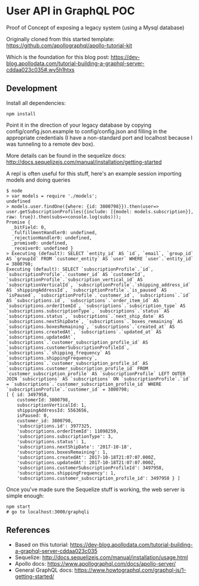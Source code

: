 # User API in GraphQL POC

Proof of Concept of exposing a legacy system (using a Mysql database)

Originally cloned from this started template:
https://github.com/apollographql/apollo-tutorial-kit

Which is the foundation for this blog post: https://dev-blog.apollodata.com/tutorial-building-a-graphql-server-cddaa023c035#.wy5h1htxs


## Development

Install all dependencies:

```
npm install
```

Point it in the direction of your legacy database by copying config/config.json.example to config/config.json and filling in the appropriate credentials (I have a non-standard port and localhost because I was tunneling to a remote dev box).

More details can be found in the sequelize docs: http://docs.sequelizejs.com/manual/installation/getting-started

A repl is often useful for this stuff, here's an example session importing models and doing queries

```
$ node
> var models = require './models';
undefined
> models.user.findOne({where: {id: 3800798}}).then(user=> user.getSubscriptionProfiles({include: [{model: models.subscription}], raw: true}).then(subs=>console.log(subs)));
Promise {
  _bitField: 0,
  _fulfillmentHandler0: undefined,
  _rejectionHandler0: undefined,
  _promise0: undefined,
  _receiver0: undefined }
> Executing (default): SELECT `entity_id` AS `id`, `email`, `group_id` AS `groupId` FROM `customer_entity` AS `user` WHERE `user`.`entity_id` = 3800798;
Executing (default): SELECT `subscriptionProfile`.`id`, `subscriptionProfile`.`customer_id` AS `customerId`, `subscriptionProfile`.`subscription_vertical_id` AS `subscriptionVerticalId`, `subscriptionProfile`.`shipping_address_id` AS `shippingAddressId`, `subscriptionProfile`.`is_paused` AS `isPaused`, `subscriptionProfile`.`customer_id`, `subscriptions`.`id` AS `subscriptions.id`, `subscriptions`.`order_item_id` AS `subscriptions.orderItemId`, `subscriptions`.`subscription_type` AS `subscriptions.subscriptionType`, `subscriptions`.`status` AS `subscriptions.status`, `subscriptions`.`next_ship_date` AS `subscriptions.nextShipDate`, `subscriptions`.`boxes_remaining` AS `subscriptions.boxesRemaining`, `subscriptions`.`created_at` AS `subscriptions.createdAt`, `subscriptions`.`updated_at` AS `subscriptions.updatedAt`, `subscriptions`.`customer_subscription_profile_id` AS `subscriptions.customerSubscriptionProfileId`, `subscriptions`.`shipping_frequency` AS `subscriptions.shippingFrequency`, `subscriptions`.`customer_subscription_profile_id` AS `subscriptions.customer_subscription_profile_id` FROM `customer_subscription_profile` AS `subscriptionProfile` LEFT OUTER JOIN `subscriptions` AS `subscriptions` ON `subscriptionProfile`.`id` = `subscriptions`.`customer_subscription_profile_id` WHERE `subscriptionProfile`.`customer_id` = 3800798;
[ { id: 3497958,
    customerId: 3800798,
    subscriptionVerticalId: 1,
    shippingAddressId: 5563656,
    isPaused: 0,
    customer_id: 3800798,
    'subscriptions.id': 3977325,
    'subscriptions.orderItemId': 11098259,
    'subscriptions.subscriptionType': 3,
    'subscriptions.status': 1,
    'subscriptions.nextShipDate': '2017-10-18',
    'subscriptions.boxesRemaining': 1,
    'subscriptions.createdAt': 2017-10-18T21:07:07.000Z,
    'subscriptions.updatedAt': 2017-10-18T21:07:07.000Z,
    'subscriptions.customerSubscriptionProfileId': 3497958,
    'subscriptions.shippingFrequency': 1,
    'subscriptions.customer_subscription_profile_id': 3497958 } ]

```

Once you've made sure the Sequelize stuff is working, the web server is simple enough:


```
npm start
# go to localhost:3000/graphqli
```

## References

- Based on this tutorial: https://dev-blog.apollodata.com/tutorial-building-a-graphql-server-cddaa023c035
- Sequelize: http://docs.sequelizejs.com/manual/installation/usage.html
- Apollo docs: https://www.apollographql.com/docs/apollo-server/
- General GraphQL docs: https://www.howtographql.com/graphql-js/1-getting-started/

